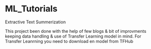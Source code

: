 # ML_Tutorials
Extractive Text Summerization

This project been done with the help of few blogs & bit of improvments keeping data handling & use of Transfer Learning model in mind.
For Transfer Leanrning you need to download en model from TFHub
